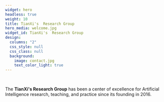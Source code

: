 ```yaml
---
widget: hero
headless: true
weight: 10
title: TianXi's  Research Group
hero_media: welcome.jpg
widget_id: TianXi's  Research Group
design:
  columns: "2"
  css_style: null
  css_class: null
  background:
    image: contact.jpg
    text_color_light: true
---
```

<br>

The **TianXi's Research Group** has been a center of excellence for Artificial Intelligence research, teaching, and practice since its founding in 2016.